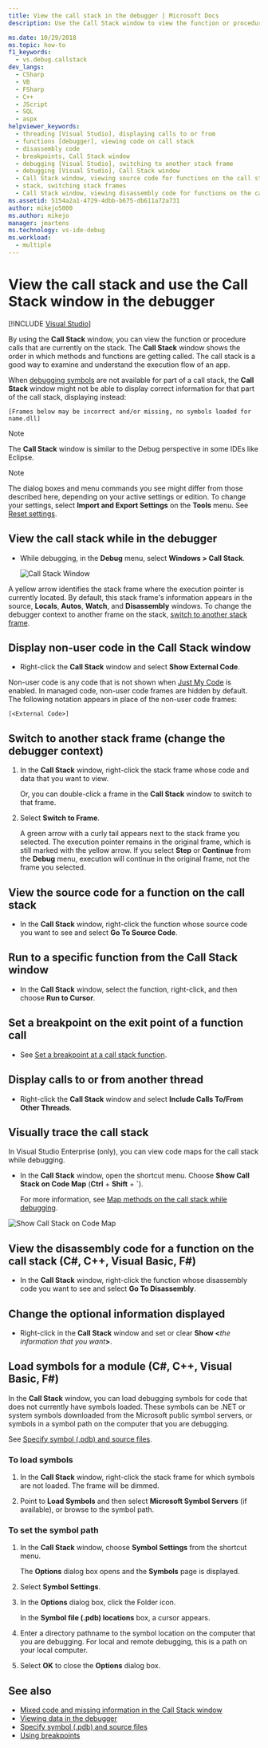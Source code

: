 ```yaml
---
title: View the call stack in the debugger | Microsoft Docs
description: Use the Call Stack window to view the function or procedure calls that are currently on the stack in Visual Studio.

ms.date: 10/29/2018
ms.topic: how-to
f1_keywords: 
  - vs.debug.callstack
dev_langs: 
  - CSharp
  - VB
  - FSharp
  - C++
  - JScript
  - SQL
  - aspx
helpviewer_keywords: 
  - threading [Visual Studio], displaying calls to or from
  - functions [debugger], viewing code on call stack
  - disassembly code
  - breakpoints, Call Stack window
  - debugging [Visual Studio], switching to another stack frame
  - debugging [Visual Studio], Call Stack window
  - Call Stack window, viewing source code for functions on the call stack
  - stack, switching stack frames
  - Call Stack window, viewing disassembly code for functions on the call stack
ms.assetid: 5154a2a1-4729-4dbb-b675-db611a72a731
author: mikejo5000
ms.author: mikejo
manager: jmartens
ms.technology: vs-ide-debug
ms.workload: 
  - multiple
---
```

# View the call stack and use the Call Stack window in the debugger

 [!INCLUDE [Visual Studio](~/includes/applies-to-version/vs-not-mac.md)]

By using the **Call Stack** window, you can view the function or procedure calls that are currently on the stack. The **Call Stack** window shows the order in which methods and functions are getting called. The call stack is a good way to examine and understand the execution flow of an app.

When [debugging symbols](#bkmk_symbols) are not available for part of a call stack, the **Call Stack** window might not be able to display correct information for that part of the call stack, displaying instead:

`[Frames below may be incorrect and/or missing, no symbols loaded for name.dll]`

> [!NOTE]
> The **Call Stack** window is similar to the Debug perspective in some IDEs like Eclipse.

> [!NOTE]
> The dialog boxes and menu commands you see might differ from those described here, depending on your active settings or edition. To change your settings, select **Import and Export Settings** on the **Tools** menu.  See [Reset settings](../ide/environment-settings.md#reset-settings).

## View the call stack while in the debugger

- While debugging, in the **Debug** menu, select **Windows > Call Stack**.

  ![Call Stack Window](../debugger/media/dbg_basics_callstack_window.png "CallStackWindow")

A yellow arrow identifies the stack frame where the execution pointer is currently located. By default, this stack frame's information appears in the source, **Locals**, **Autos**, **Watch**, and **Disassembly** windows. To change the debugger context to another frame on the stack, [switch to another stack frame](#bkmk_switch).

## Display non-user code in the Call Stack window

- Right-click the **Call Stack** window and select **Show External Code**.

Non-user code is any code that is not shown when [Just My Code](../debugger/just-my-code.md) is enabled. In managed code, non-user code frames are hidden by default. The following notation appears in place of the non-user code frames:

`[<External Code>]`

## <a name="bkmk_switch"></a> Switch to another stack frame (change the debugger context)

1. In the **Call Stack** window, right-click the stack frame whose code and data that you want to view.

    Or, you can double-click a frame in the **Call Stack** window to switch to that frame.

2. Select **Switch to Frame**.

     A green arrow with a curly tail appears next to the stack frame you selected. The execution pointer remains in the original frame, which is still marked with the yellow arrow. If you select **Step** or **Continue** from the **Debug** menu, execution will continue in the original frame, not the frame you selected.

## View the source code for a function on the call stack

- In the **Call Stack** window, right-click the function whose source code you want to see and select **Go To Source Code**.

## Run to a specific function from the Call Stack window

- In the **Call Stack** window, select the function, right-click, and then choose **Run to Cursor**.

## Set a breakpoint on the exit point of a function call

- See [Set a breakpoint at a call stack function](../debugger/using-breakpoints.md#BKMK_Set_a_breakpoint_from_debugger_windows).

## Display calls to or from another thread

- Right-click the **Call Stack** window and select **Include Calls To/From Other Threads**.

## Visually trace the call stack

In Visual Studio Enterprise (only), you can view code maps for the call stack while debugging.

- In the **Call Stack** window, open the shortcut menu. Choose **Show Call Stack on Code Map** (**Ctrl** + **Shift** + **`**).

    For more information, see [Map methods on the call stack while debugging](../debugger/map-methods-on-the-call-stack-while-debugging-in-visual-studio.md).

![Show Call Stack on Code Map](../debugger/media/dbg_basics_show_call_stack_on_code_map.gif "ShowCallStackOnCodeMap")

## View the disassembly code for a function on the call stack (C#, C++, Visual Basic, F#)

- In the **Call Stack** window, right-click the function whose disassembly code you want to see and select **Go To Disassembly**.

## Change the optional information displayed

- Right-click in the **Call Stack** window and set or clear **Show \<**_the information that you want_**>**.

## <a name="bkmk_symbols"></a> Load symbols for a module (C#, C++, Visual Basic, F#)

In the **Call Stack** window, you can load debugging symbols for code that does not currently have symbols loaded. These symbols can be .NET or system symbols downloaded from the Microsoft public symbol servers, or symbols in a symbol path on the computer that you are debugging.

See [Specify symbol (.pdb) and source files](../debugger/specify-symbol-dot-pdb-and-source-files-in-the-visual-studio-debugger.md).

### To load symbols

1. In the **Call Stack** window, right-click the stack frame for which symbols are not loaded. The frame will be dimmed.

2. Point to **Load Symbols** and then select **Microsoft Symbol Servers** (if available), or browse to the symbol path.

### To set the symbol path

1. In the **Call Stack** window, choose **Symbol Settings** from the shortcut menu.

     The **Options** dialog box opens and the **Symbols** page is displayed.

2. Select **Symbol Settings**.

3. In the **Options** dialog box, click the Folder icon.

     In the **Symbol file (.pdb) locations** box, a cursor appears.

4. Enter a directory pathname to the symbol location on the computer that you are debugging. For local and remote debugging, this is a path on your local computer.

5. Select **OK** to close the **Options** dialog box.

## See also

- [Mixed code and missing information in the Call Stack window](../debugger/mixed-code-and-missing-information-in-the-call-stack-window.md)
- [Viewing data in the debugger](../debugger/viewing-data-in-the-debugger.md)
- [Specify symbol (.pdb) and source files](../debugger/specify-symbol-dot-pdb-and-source-files-in-the-visual-studio-debugger.md)
- [Using breakpoints](../debugger/using-breakpoints.md)